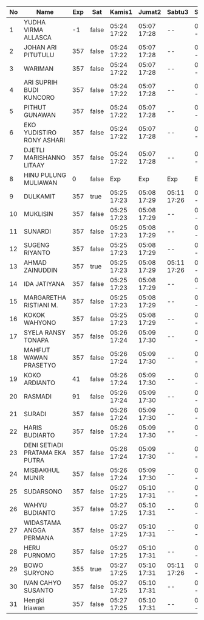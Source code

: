 | No | Name | Exp | Sat | Kamis1 | Jumat2 | Sabtu3 | Senin5 |
|-----|-----|-----|-----|-----|-----|-----|-----|
| 1 | YUDHA VIRMA ALLASCA | -1 | false | 05:24 17:22 | 05:07 17:28 | -- | 05:17 - |
| 2 | JOHAN ARI PITUTULU | 357 | false | 05:24 17:22 | 05:07 17:28 | -- | 05:17 - |
| 3 | WARIMAN | 357 | false | 05:24 17:22 | 05:07 17:28 | -- | 05:17 - |
| 4 | ARI SUPRIH BUDI KUNCORO | 357 | false | 05:24 17:22 | 05:07 17:28 | -- | 05:17 - |
| 5 | PITHUT GUNAWAN | 357 | false | 05:24 17:22 | 05:07 17:28 | -- | 05:17 - |
| 6 | EKO YUDISTIRO RONY ASHARI | 357 | false | 05:24 17:22 | 05:07 17:28 | -- | 05:17 - |
| 7 | DJETLI MARISHANNO LITAAY | 357 | false | 05:24 17:22 | 05:07 17:28 | -- | 05:17 - |
| 8 | HINU PULUNG MULIAWAN | 0 | false | Exp | Exp | Exp | Exp |
| 9 | DULKAMIT | 357 | true | 05:25 17:23 | 05:08 17:29 | 05:11 17:26 | 05:18 - |
| 10 | MUKLISIN | 357 | false | 05:25 17:23 | 05:08 17:29 | -- | 05:18 - |
| 11 | SUNARDI | 357 | false | 05:25 17:23 | 05:08 17:29 | -- | 05:18 - |
| 12 | SUGENG RIYANTO | 357 | false | 05:25 17:23 | 05:08 17:29 | -- | 05:18 - |
| 13 | AHMAD ZAINUDDIN | 357 | true | 05:25 17:23 | 05:08 17:29 | 05:11 17:26 | 05:18 - |
| 14 | IDA JATIYANA | 357 | false | 05:25 17:23 | 05:08 17:29 | -- | 05:18 - |
| 15 | MARGARETHA RISTIANI M. | 357 | false | 05:25 17:23 | 05:08 17:29 | -- | 05:18 - |
| 16 | KOKOK WAHYONO | 357 | false | 05:25 17:23 | 05:08 17:29 | -- | 05:18 - |
| 17 | SYELA RANSY TONAPA | 357 | false | 05:26 17:24 | 05:09 17:30 | -- | 05:19 - |
| 18 | MAHFUT WAWAN PRASETYO | 357 | false | 05:26 17:24 | 05:09 17:30 | -- | 05:19 - |
| 19 | KOKO ARDIANTO | 41 | false | 05:26 17:24 | 05:09 17:30 | -- | 05:19 - |
| 20 | RASMADI | 91 | false | 05:26 17:24 | 05:09 17:30 | -- | 05:19 - |
| 21 | SURADI | 357 | false | 05:26 17:24 | 05:09 17:30 | -- | 05:19 - |
| 22 | HARIS BUDIARTO | 357 | false | 05:26 17:24 | 05:09 17:30 | -- | 05:19 - |
| 23 | DENI SETIADI PRATAMA EKA PUTRA | 357 | false | 05:26 17:24 | 05:09 17:30 | -- | 05:19 - |
| 24 | MISBAKHUL MUNIR | 357 | false | 05:26 17:24 | 05:09 17:30 | -- | 05:19 - |
| 25 | SUDARSONO | 357 | false | 05:27 17:25 | 05:10 17:31 | -- | 05:20 - |
| 26 | WAHYU BUDIANTO | 357 | false | 05:27 17:25 | 05:10 17:31 | -- | 05:20 - |
| 27 | WIDASTAMA ANGGA PERMANA | 357 | false | 05:27 17:25 | 05:10 17:31 | -- | 05:20 - |
| 28 | HERU PURNOMO | 357 | false | 05:27 17:25 | 05:10 17:31 | -- | 05:20 - |
| 29 | BOWO SURYONO | 355 | true | 05:27 17:25 | 05:10 17:31 | 05:11 17:26 | 05:20 - |
| 30 | IVAN CAHYO SUSANTO | 357 | false | 05:27 17:25 | 05:10 17:31 | -- | 05:20 - |
| 31 | Hengki Iriawan | 357 | false | 05:27 17:25 | 05:10 17:31 | -- | 05:20 - |

